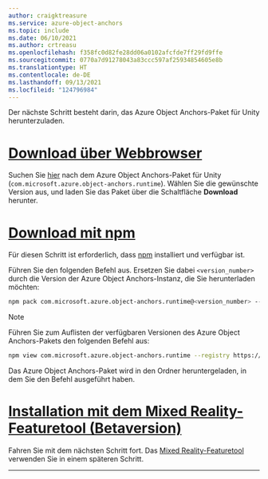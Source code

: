```yaml
---
author: craigktreasure
ms.service: azure-object-anchors
ms.topic: include
ms.date: 06/10/2021
ms.author: crtreasu
ms.openlocfilehash: f358fc0d82fe28dd06a0102afcfde7ff29fd9ffe
ms.sourcegitcommit: 0770a7d91278043a83ccc597af25934854605e8b
ms.translationtype: HT
ms.contentlocale: de-DE
ms.lasthandoff: 09/13/2021
ms.locfileid: "124796984"
---
```

Der nächste Schritt besteht darin, das Azure Object Anchors-Paket für Unity herunterzuladen.

# <a name="download-with-web-browser"></a>[Download über Webbrowser](#tab/unity-package-web-ui)

Suchen Sie [hier](https://aka.ms/aoa/unity-sdk/package) nach dem Azure Object Anchors-Paket für Unity (`com.microsoft.azure.object-anchors.runtime`). Wählen Sie die gewünschte Version aus, und laden Sie das Paket über die Schaltfläche **Download** herunter.

# <a name="download-with-npm"></a>[Download mit npm](#tab/unity-package-npm)

Für diesen Schritt ist erforderlich, dass <a href="https://www.npmjs.com/get-npm" target="_blank">npm</a> installiert und verfügbar ist.

Führen Sie den folgenden Befehl aus. Ersetzen Sie dabei `<version_number>` durch die Version der Azure Object Anchors-Instanz, die Sie herunterladen möchten:

```bash
npm pack com.microsoft.azure.object-anchors.runtime@<version_number> --registry https://pkgs.dev.azure.com/aipmr/MixedReality-Unity-Packages/_packaging/Unity-packages/npm/registry/
```

> [!NOTE]
> Führen Sie zum Auflisten der verfügbaren Versionen des Azure Object Anchors-Pakets den folgenden Befehl aus:
>
> ```bash
> npm view com.microsoft.azure.object-anchors.runtime --registry https://pkgs.dev.azure.com/aipmr/MixedReality-Unity-Packages/_packaging/Unity-packages/npm/registry/ versions
> ```

Das Azure Object Anchors-Paket wird in den Ordner heruntergeladen, in dem Sie den Befehl ausgeführt haben.

# <a name="install-with-mixed-reality-feature-tool-beta"></a>[Installation mit dem Mixed Reality-Featuretool (Betaversion)](#tab/unity-package-mixed-reality-feature-tool)

Fahren Sie mit dem nächsten Schritt fort. Das <a href="/windows/mixed-reality/develop/unity/welcome-to-mr-feature-tool" target="_blank">Mixed Reality-Featuretool</a> verwenden Sie in einem späteren Schritt.

---